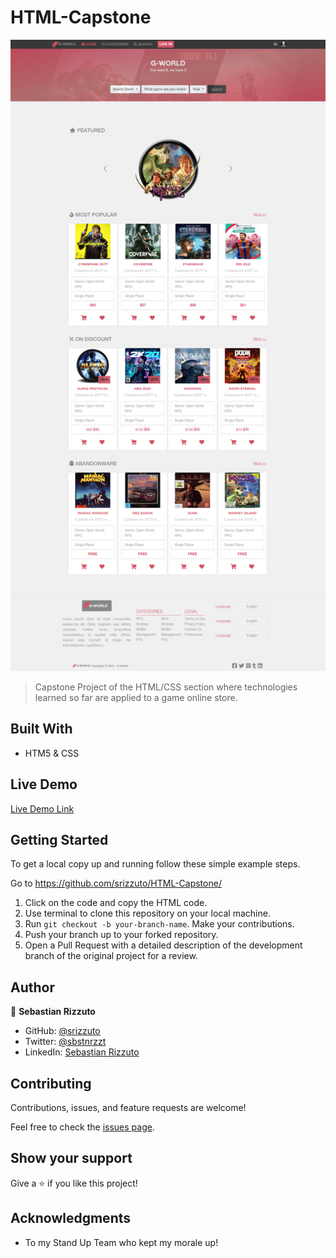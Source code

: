 # HTML-Capstone

![Screenshot](./images/readme_ss.png)

> Capstone Project of the HTML/CSS section where technologies learned so far are applied to a game online store.

## Built With

- HTM5 & CSS

## Live Demo

[Live Demo Link](https://srizzuto.github.io/HTML-Capstone/)


## Getting Started

To get a local copy up and running follow these simple example steps.

Go to https://github.com/srizzuto/HTML-Capstone/

1. Click on the code and copy the HTML code.
2. Use terminal to clone this repository on your local machine.
3. Run <code>git checkout -b your-branch-name</code>. Make your contributions.
4. Push your branch up to your forked repository.
5. Open a Pull Request with a detailed description of the development branch of the original project for a review.

## Author

👤 **Sebastian Rizzuto**

- GitHub: [@srizzuto](https://github.com/srizzuto)
- Twitter: [@sbstnrzzt](https://twitter.com/sbstnrzzt)
- LinkedIn: [Sebastian Rizzuto](https://www.linkedin.com/in/srizzuto/)
## Contributing

Contributions, issues, and feature requests are welcome!

Feel free to check the [issues page](https://github.com/srizzuto/using-bootstrap/issues).

## Show your support

Give a ⭐️ if you like this project!

## Acknowledgments

- To my Stand Up Team who kept my morale up!

